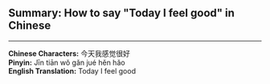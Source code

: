 ## Summary: How to say "Today I feel good" in Chinese  
---

**Chinese Characters:** 今天我感觉很好  
**Pinyin:** Jīn tiān wǒ gǎn jué hěn hǎo  
**English Translation:** Today I feel good  